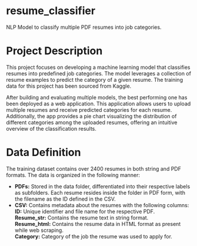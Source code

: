 # resume_classifier
NLP Model to classify multiple PDF resumes into job categories.

# Project Description

This project focuses on developing a machine learning model that classifies resumes into predefined job categories. The model leverages a collection of resume examples to predict the category of a given resume. The training data for this project has been sourced from Kaggle.

After building and evaluating multiple models, the best performing one has been deployed as a web application. This application allows users to upload multiple resumes and receive predicted categories for each resume. Additionally, the app provides a pie chart visualizing the distribution of different categories among the uploaded resumes, offering an intuitive overview of the classification results.

# Data Definition

The training dataset contains over 2400 resumes in both string and PDF formats. The data is organized in the following manner:

- **PDFs:** Stored in the data folder, differentiated into their respective labels as subfolders. Each resume resides inside the folder in PDF form, with the filename as the ID defined in the CSV.
- **CSV:** Contains metadata about the resumes with the following columns:<br/>
  **ID:** Unique identifier and file name for the respective PDF. <br/>
  **Resume_str:** Contains the resume text in string format. <br/>
  **Resume_html:** Contains the resume data in HTML format as present while web scraping. <br/>
  **Category:** Category of the job the resume was used to apply for.<br/>

